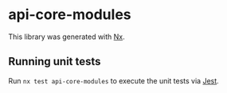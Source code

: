 # api-core-modules

This library was generated with [Nx](https://nx.dev).





## Running unit tests

Run `nx test api-core-modules` to execute the unit tests via [Jest](https://jestjs.io).


